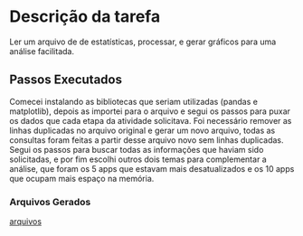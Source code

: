 # Descrição da tarefa
Ler um arquivo de de estatísticas, processar, e gerar gráficos para uma análise facilitada.

## Passos Executados
Comecei instalando as bibliotecas que seriam utilizadas (pandas e matplotlib), depois as importei para o arquivo e segui os passos para puxar os dados que cada etapa da atividade solicitava.  Foi necessário remover as linhas duplicadas no arquivo original e gerar um novo arquivo, todas as consultas foram feitas a partir desse arquivo novo sem linhas duplicadas.  Segui os passos para buscar todas as informações que haviam sido solicitadas, e por fim escolhi outros dois temas para complementar a análise, que foram os 5 apps que estavam mais desatualizados e os 10 apps que ocupam mais espaço na memória. 



### Arquivos Gerados
[arquivos](https://github.com/grazysb/Programa_de_Bolsas_Compass-UOL/blob/main/Arquivos_sprint3)